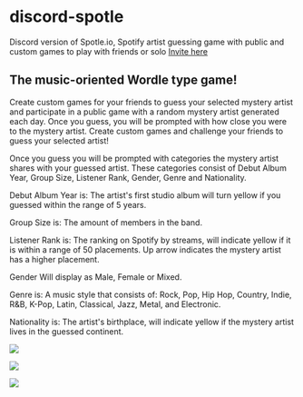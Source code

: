 # discord-spotle
Discord version of Spotle.io, Spotify artist guessing game with public and custom games to play with friends or solo
[Invite here](https://discord.com/api/oauth2/authorize?client_id=605158899506610220&permissions=2048&scope=applications.commands%20bot)


## The music-oriented Wordle type game! 
Create custom games for your friends to guess your selected mystery artist and participate in a public game with a random mystery artist generated each day. 
Once you guess, you will be prompted with how close you were to the mystery artist. 
Create custom games and challenge your friends to guess your selected artist! 

Once you guess you will be prompted with categories the mystery artist shares with your guessed artist. These categories consist of Debut Album Year, Group Size, Listener Rank, Gender, Genre and Nationality. 

Debut Album Year is: 
The artist's first studio album will turn yellow if you guessed within the range of 5 years. 

Group Size is: 
The amount of members in the band. 

Listener Rank is: 
The ranking on Spotify by streams, will indicate yellow if it is within a range of 50 placements. Up arrow indicates the mystery artist has a higher placement. 

Gender
Will display as Male, Female or Mixed. 

Genre is: 
A music style that consists of: Rock, Pop, Hip Hop, Country, Indie, R&B, K-Pop, Latin, Classical, Jazz, Metal, and Electronic. 

Nationality is: 
The artist's birthplace, will indicate yellow if the mystery artist lives in the guessed continent. 

![](https://i.imgur.com/2MkVrUk.png)

![](https://i.imgur.com/B3YdMXZ.png)

![](https://i.imgur.com/H91JoMs.png)
